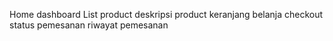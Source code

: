 Home dashboard
List product
deskripsi product
keranjang belanja
checkout
status pemesanan
riwayat pemesanan
